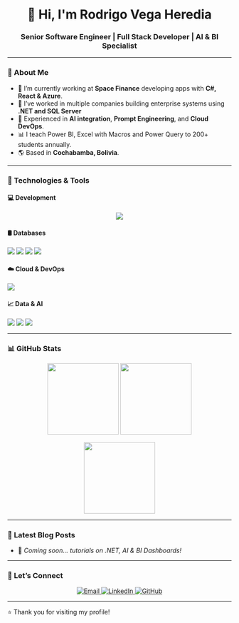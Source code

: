 <h1 align="center">👋 Hi, I'm Rodrigo Vega Heredia</h1>

<h3 align="center">Senior Software Engineer | Full Stack Developer | AI & BI Specialist</h3>

---

### 🚀 About Me

- 💼 I’m currently working at **Space Finance** developing apps with **C#, React & Azure**.
- 🏢 I’ve worked in multiple companies building enterprise systems using **.NET and SQL Server**
- 🤖 Experienced in **AI integration**, **Prompt Engineering**, and **Cloud DevOps**.
- 📊 I teach Power BI, Excel with Macros and Power Query to 200+ students annually.
- 🌎 Based in **Cochabamba, Bolivia**.

---

### 🧰 Technologies & Tools

#### 💻 Development
<p align="center">
  <img src="https://skillicons.dev/icons?i=dotnet,react,azure,js,ts,html,css,python,java,mysql,postgres,graphql,github,git,bootstrap,flutter,linux,vscode,visualstudio,powershell" />
</p>

#### 🛢 Databases
<p>
  <img src="https://img.shields.io/badge/SQL%20Server-CC2927?style=for-the-badge&logo=microsoft-sql-server&logoColor=white"/>
  <img src="https://img.shields.io/badge/MySQL-005C84?style=for-the-badge&logo=mysql&logoColor=white"/>
  <img src="https://img.shields.io/badge/PostgreSQL-336791?style=for-the-badge&logo=postgresql&logoColor=white"/>
  <img src="https://img.shields.io/badge/Oracle-F80000?style=for-the-badge&logo=oracle&logoColor=white"/>
</p>

#### ☁️ Cloud & DevOps
<p>
  <img src="https://skillicons.dev/icons?i=azure,github,git" />
</p>

#### 📈 Data & AI
<p>
  <img src="https://img.shields.io/badge/Power%20BI-F2C811?style=for-the-badge&logo=powerbi&logoColor=black"/>
  <img src="https://img.shields.io/badge/ChatGPT-10A37F?style=for-the-badge&logo=openai&logoColor=white"/>
  <img src="https://img.shields.io/badge/Claude-3333cc?style=for-the-badge&logo=anthropic&logoColor=white"/>
</p>

---

### 📊 GitHub Stats

<p align="center">
  <img src="https://github-readme-stats.vercel.app/api?username=rvegah&show_icons=true&theme=transparent&hide_border=false&count_private=true&include_all_commits=true" height="160"/>
  <img src="https://github-readme-streak-stats.herokuapp.com/?user=rvegah&theme=transparent&hide_border=false" height="160"/>
</p>

<p align="center">
  <img src="https://github-readme-stats.vercel.app/api/top-langs/?username=rvegah&layout=compact&theme=transparent&hide_border=false" height="160"/>
</p>

---

### 📰 Latest Blog Posts

* 🚀 *Coming soon... tutorials on .NET, AI & BI Dashboards!*

---

### 📎 Let’s Connect

<p align="center">
  <a href="mailto:rodrigovegaheredia@gmail.com">
    <img src="https://img.shields.io/badge/email-%23EA4335.svg?style=for-the-badge&logo=gmail&logoColor=white" alt="Email"/>
  </a>
  <a href="https://www.linkedin.com/in/rodrigo-vega-heredia/">
    <img src="https://img.shields.io/badge/linkedin-%230077B5.svg?style=for-the-badge&logo=linkedin&logoColor=white" alt="LinkedIn"/>
  </a>
  <a href="https://github.com/rvegah">
    <img src="https://img.shields.io/badge/github-%23121011.svg?style=for-the-badge&logo=github&logoColor=white" alt="GitHub"/>
  </a>
</p>

---

⭐️ Thank you for visiting my profile!
